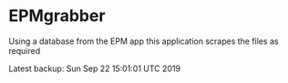 # EPMgrabber
Using a database from the EPM app this application scrapes the files as required


Latest backup: Sun Sep 22 15:01:01 UTC 2019
